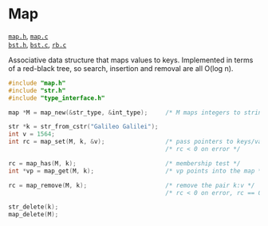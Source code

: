 # Map

[`map.h`](./../src/map.h), [`map.c`](./../src/map.c)  
[`bst.h`](./../src/bst.h), [`bst.c`](./../src/bst.c), [`rb.c`](./../src/rb.c)

Associative data structure that maps values to keys. Implemented in terms of a red-black tree, so
search, insertion and removal are all O(log n).

```C
#include "map.h"
#include "str.h"
#include "type_interface.h"

map *M = map_new(&str_type, &int_type);     /* M maps integers to strings */

str *k = str_from_cstr("Galileo Galilei");
int v = 1564;
int rc = map_set(M, k, &v);                 /* pass pointers to keys/values */
                                            /* rc < 0 on error */

rc = map_has(M, k);                         /* membership test */
int *vp = map_get(M, k);                    /* vp points into the map */

rc = map_remove(M, k);                      /* remove the pair k:v */
                                            /* rc < 0 on error, rc == 0 if k wasn't found */

str_delete(k);
map_delete(M);
```
